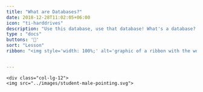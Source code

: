 ```yaml
---
title: "What are Databases?"
date: 2018-12-28T11:02:05+06:00
icon: "ti-harddrives"
description: "Use this database, use that database! What's a database? This lesson will explain what scholarly databases are and how they will help you find scholarly work."
type : "docs"
buttons: '🚧'
sort: "Lesson"
ribbon: "<img style='width: 100%;' alt='graphic of a ribbon with the word lesson on it' src='/images/lesson-ribbon.svg'>"


---
```

    <div class="col-lg-12">
    <img src="../images/student-male-pointing.svg">
</div>